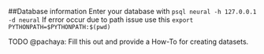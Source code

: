 ##Database information
	Enter your database with `psql neural -h 127.0.0.1 -d neural`
	If error occur due to path issue use this `export PYTHONPATH=$PYTHONPATH:$(pwd)`


TODO @pachaya: Fill this out and provide a How-To for creating datasets.
